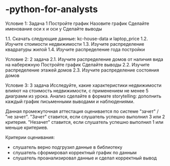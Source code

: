 # -python-for-analysts

Условие 1: Задача 1
Постройте график
Назовите график
Сделайте именование оси x и оси y
Сделайте выводы

1.1. Скачать следующие данные: kc-house-data и laptop_price
1.2. Изучите стоимости недвижимости
1.3. Изучите распределение квадратуры жилой
1.4. Изучите распределение года постройки

Условие 2: 2 задача
2.1. Изучите распределение домов от наличия вида на набережную
Постройте график
Сделайте выводы
2.2. Изучите распределение этажей домов
2.3. Изучите распределение состояния домов

Условие 3: 3 задача
Исследуйте, какие характеристики недвижимости влияют на стоимость недвижимости, с применением не менее 5 диаграмм из урока.
Анализ сделайте в формате storytelling: дополнить каждый график письменными выводами и наблюдениями.

Данная промежуточная аттестация оценивается по системе "зачет" / "не зачет".
"Зачет" ставится, если слушатель успешно выполнил 3 или 2 критерия.
"Незачет" ставится, если слушатель успешно выполнил 1 или меньше критериев.

Критерии оценивания:
- слушатель верно подгрузил данные в библиотеку
- слушатель сформировал корректный график по данным
- слушатель проанализировал данные и сделал корректный вывод
